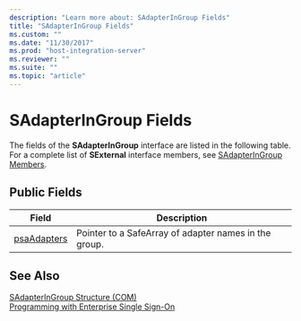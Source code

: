 ```yaml
---
description: "Learn more about: SAdapterInGroup Fields"
title: "SAdapterInGroup Fields"
ms.custom: ""
ms.date: "11/30/2017"
ms.prod: "host-integration-server"
ms.reviewer: ""
ms.suite: ""
ms.topic: "article"
---
```

# SAdapterInGroup Fields
The fields of the **SAdapterInGroup** interface are listed in the following table. For a complete list of **SExternal** interface members, see [SAdapterInGroup Members](../esso/sadapteringroup-members.md).  
  
## Public Fields  
  
|Field|Description|  
|-----------|-----------------|  
|[psaAdapters](../esso/sadapteringroup-psaadapters-field.md)|Pointer to a SafeArray of adapter names in the group.|  
  
## See Also  
 [SAdapterInGroup Structure (COM)](../esso/sadapteringroup-structure-com.md)   
 [Programming with Enterprise Single Sign-On](../esso/programming-with-enterprise-single-sign-on.md)
